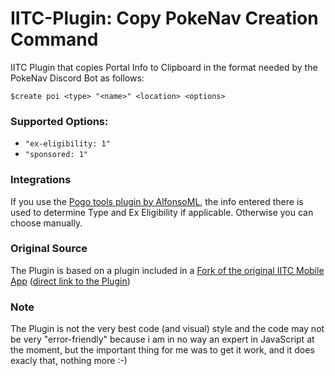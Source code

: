 # IITC-Plugin: Copy PokeNav Creation Command
IITC Plugin that copies Portal Info to Clipboard in the format needed by the PokeNav Discord Bot as follows:

```$create poi <type> "<name>" <location> <options>```

### Supported Options:
- ```"ex-eligibility: 1"```
- ```"sponsored: 1"```

### Integrations
If you use the [Pogo tools plugin by AlfonsoML](https://gitlab.com/AlfonsoML/pogo-s2/), the info entered there is used to determine Type and Ex Eligibility if applicable. Otherwise you can choose manually.

### Original Source
The Plugin is based on a plugin included in a [Fork of the original IITC Mobile App](https://gitlab.com/ruslan.levitskiy/iitc-mobile) ([direct link to the Plugin](https://gitlab.com/ruslan.levitskiy/iitc-mobile/-/blob/master/app/src/main/assets/plugins/portal-link-copier.user.js))

### Note
The Plugin is not the very best code (and visual) style and the code may not be very "error-friendly" because i am in no way an expert in JavaScript at the moment, but the important thing for me was to get it work, and it does exacly that, nothing more :-)